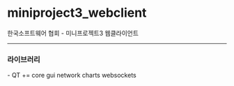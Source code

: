 # miniproject3_webclient 
 한국소프트웨어 협회 - 미니프로젝트3 웹클라이언트
 <hr>
 <h3>라이브러리</h3> 
 - QT += core gui network charts websockets
